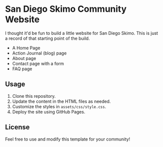 
# San Diego Skimo Community Website

I thought it'd be fun to build a little website for San Diego Skimo.  This is just a record of that starting point of the build.

- A Home Page
- Action Journal (blog) page
- About page
- Contact page with a form
- FAQ page

## Usage

1. Clone this repository.
2. Update the content in the HTML files as needed.
3. Customize the styles in `assets/css/style.css`.
4. Deploy the site using GitHub Pages.

## License

Feel free to use and modify this template for your community!
